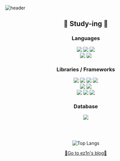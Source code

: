 
![header](https://capsule-render.vercel.app/api?type=waving&color=timeGradient&height=200&width="auto"&section=header&text=ez1n&fontSize=80)

<div align="center">
  
 ## 🌱 Study-ing 🌱
  
 ### Languages
 
  <div class="row">
    <img src="https://img.shields.io/badge/HTML5-E34F26?style=plastic&logo=HTML5&logoColor=white"/>
    <img src="https://img.shields.io/badge/CSS3-1572B6?style=plastic&logo=CSS3&logoColor=white"/>
    <img src="https://img.shields.io/badge/javascript-%23323330.svg?style=plastic&logo=javascript&logoColor=%23F7DF1E"/>
  </div>
  <div class="row">
    <img src="https://img.shields.io/badge/typescript-%23007ACC.svg?style=plastic&logo=typescript&logoColor=white"/>
    <img src="https://img.shields.io/badge/Python-3776AB?style=plastic&logo=Python&logoColor=white"/>
  </div>
  
 ### Libraries / Frameworks
 
 <div class="row">
    <img src="https://img.shields.io/badge/React-20232A?style=plastic&logo=react&logoColor=61DAFB"/>
    <img src="https://img.shields.io/badge/react_native-%2320232a.svg?style=plastic&logo=react&logoColor=%2361DAFB"/>
    <img src="https://img.shields.io/badge/Next-black?style=plastic&logo=next.js&logoColor=white"/>
    <img src="https://img.shields.io/badge/vuejs-%2335495e.svg?style=plastic&logo=vuedotjs&logoColor=%234FC08D"/>
  </div>
  <div class="row">
    <img src="https://img.shields.io/badge/-React%20Query-FF4154?style=plastic&logo=react%20query&logoColor=white" />
    <img src="https://img.shields.io/badge/redux-%23593d88.svg?style=plastic&logo=redux&logoColor=white"/>
  </div>
  <div class="row">
    <img src="https://img.shields.io/badge/PostCSS-DD3A0A?style=plastic&logo=PostCSS&logoColor=white"/>
    <img src="https://img.shields.io/badge/tailwindcss-%2338B2AC.svg?style=plastic&logo=tailwind-css&logoColor=white"/>
    <img src="https://img.shields.io/badge/MUI-%230081CB.svg?style=plastic&logo=mui&logoColor=white"/>
  </div>
  
  ### Database
  <div class="row">
    <img src="https://img.shields.io/badge/Firebase-039BE5?style=plastic&logo=Firebase&logoColor=white"/>
  </div>

  <br>
  <br>
  <br>

  ![Top Langs](https://github-readme-stats.vercel.app/api/top-langs/?username=ez1n&layout=compact)
  
  <a href="https://ttugttag-coding.tistory.com/">🏃Go to ez1n's blog🏃</a>
</div>

